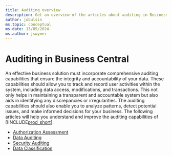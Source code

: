 ```yaml
---
title: Auditing overview
description: Get an overview of the articles about auditing in Business Central, so that you can configure your solution.
author: jobulsin
ms.topic: conceptual
ms.date: 13/05/2024
ms.author: jswymer
---
```


# Auditing in Business Central

An effective business solution must incorporate comprehensive auditing capabilities that ensure the integrity and accountability of your data. These capabilities should allow you to track and record user activities within the system, including data access, modifications, and transactions. This not only helps in maintaining a transparent and accountable system but also aids in identifying any discrepancies or irregularities. The auditing capabilities should also enable you to analyze patterns, detect potential issues, and make informed decisions for your business. The following articles will help you understand and improve the auditing capabilities of [!INCLUDE[prod_short](../developer/includes/prod_short.md)].

- [Authorization Assessment](/dynamics365/business-central/ui-how-users-permissions#to-get-an-overview-of-a-users-permissions)
- [Data Auditing](/dynamics365/business-central/across-log-changes)
- [Security Auditing](security-auditing.md)
- [Data Classification](/dynamics365/business-central/admin-classifying-data-sensitivity)

